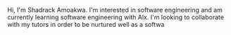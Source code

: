 
Hi, I'm Shadrack Amoakwa. I'm interested in software engineering and am currently learning software engineering with Alx. I'm looking to collaborate with my tutors in order to be nurtured well as a softwa
